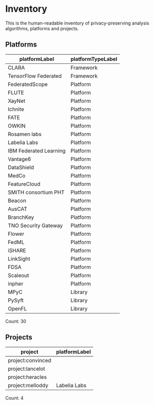 # Inventory

This is the human-readable inventory of privacy-preserving analysis algorithms, platforms and projects.

## Platforms

| platformLabel          | platformTypeLabel   |
|------------------------|---------------------|
| CLARA                  | Framework           |
| TensorFlow Federated   | Framework           |
| FederatedScope         | Platform            |
| FLUTE                  | Platform            |
| XayNet                 | Platform            |
| Ichnite                | Platform            |
| FATE                   | Platform            |
| OWKIN                  | Platform            |
| Rosamen labs           | Platform            |
| Labelia Labs           | Platform            |
| IBM Federated Learning | Platform            |
| Vantage6               | Platform            |
| DataShield             | Platform            |
| MedCo                  | Platform            |
| FeatureCloud           | Platform            |
| SMITH consortium PHT   | Platform            |
| Beacon                 | Platform            |
| AusCAT                 | Platform            |
| BranchKey              | Platform            |
| TNO Security Gateway   | Platform            |
| Flower                 | Platform            |
| FedML                  | Platform            |
| iSHARE                 | Platform            |
| LinkSight              | Platform            |
| FDSA                   | Platform            |
| Scaleout               | Platform            |
| inpher                 | Platform            |
| MPyC                   | Library             |
| PySyft                 | Library             |
| OpenFL                 | Library             |

Count: 30

## Projects

| project           | platformLabel   |
|-------------------|-----------------|
| project:convinced |                 |
| project:lancelot  |                 |
| project:heracles  |                 |
| project:melloddy  | Labelia Labs    |

Count: 4
